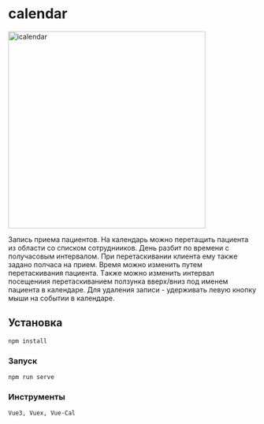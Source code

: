 # calendar

<img src="https://i.ibb.co/3mq66CR/icalendar.png" alt="icalendar" width="400">

Запись приема пациентов. На календарь можно перетащить пациента из области со списком сотруднииков. День разбит по времени с получасовым интервалом. При перетаскивании клиента ему также задано полчаса на прием. Время можно изменить путем перетаскивания пациента. Tакже можно изменить интервал посещениия перетаскиванием ползунка вверх/вниз под именем пациента в календаре. Для удаления записи - удерживать левую кнопку мыши на событии в календаре.


## Установка
```
npm install
```

### Запуск
```
npm run serve
```

### Инструменты
```
Vue3, Vuex, Vue-Cal
```
